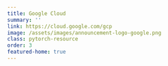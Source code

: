 ```yaml
---
title: Google Cloud
summary: ''
link: https://cloud.google.com/gcp
image: /assets/images/announcement-logo-google.png
class: pytorch-resource
order: 3
featured-home: true
---
```

